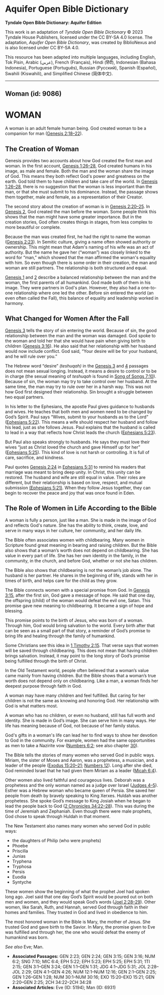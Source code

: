 # Aquifer Open Bible Dictionary

**Tyndale Open Bible Dictionary: Aquifer Edition**

This work is an adaptation of *Tyndale Open Bible Dictionary* © 2023 Tyndale House Publishers, licensed under the CC BY\-SA 4\.0 license. The adaptation, *Aquifer Open Bible Dictionary*, was created by BiblioNexus and is also licensed under CC BY\-SA 4\.0\.

This resource has been adapted into multiple languages, including English, Tok Pisin, Arabic (عربي), French (Français), Hindi (हिंदी), Indonesian (Bahasa Indonesia), Portuguese (Português), Russian (Русский), Spanish (Español), Swahili (Kiswahili), and Simplified Chinese (简体中文).



--------------------------------

## Woman (id: 9086)

WOMAN
=====

A woman is an adult female human being. God created woman to be a companion for man ([Genesis 2:18–22](https://ref.ly/Gen2:18-Gen2:22)).

The Creation of Woman
---------------------

Genesis provides two accounts about how God created the first man and woman. In the first account, [Genesis 1:26–28](https://ref.ly/Gen1:26-Gen1:28), God created humans in his image, as male and female. Both the man and the woman share the image of God. This means they both reflect God's power and greatness on the earth. God told them to have children and take care of the world. In [Genesis 1:26–28](https://ref.ly/Gen1:26-Gen1:28), there is no suggestion that the woman is less important than the man, or that she must submit to his dominance. Instead, the passage shows them together, male and female, as a representation of their Creator.

The second story about the creation of woman is in [Genesis 2:20–25](https://ref.ly/Gen2:20-Gen2:25). In [Genesis 2](https://ref.ly/Gen2:1-Gen2:25), God created the man before the woman. Some people think this shows that the man might have some greater importance. But in the creation stories, God often creates things in stages, from less complex to more beautiful or complete. 

Because the man was created first, he had the right to name the woman ([Genesis 2:23](https://ref.ly/Gen2:23)). In Semitic culture, giving a name often showed authority or ownership. This might mean that Adam's naming of his wife was an act of authority. But the name he gave her (“woman”) was closely linked to the word for “man,” which showed that the man affirmed the woman's equality with him. So even though there is some order in their creation, the man and woman are still partners. The relationship is both structured and equal.

[Genesis 1](https://ref.ly/Gen1:1-Gen1:31) and [2](https://ref.ly/Gen2:1-Gen2:25) describe a balanced relationship between the man and the woman, the first parents of all humankind. God made both of them in his image. They were partners in God's plan. However, they also had a one\-to\-one relationship where one led the other. Before sin entered the world (an even often called the Fall), this balance of equality and leadership worked in harmony.

What Changed for Women After the Fall
-------------------------------------

[Genesis 3](https://ref.ly/Gen3:1-Gen3:24) tells the story of sin entering the world. Because of sin, the good relationship between the man and the woman was damaged. God spoke to the woman and told her that she would have pain when giving birth to children ([Genesis 3:16](https://ref.ly/Gen3:16)). He also said that her relationship with her husband would now include conflict. God said, “Your desire will be for your husband, and he will rule over you.” 

The Hebrew word “desire” *(teshuqah)* in the [Genesis 3](https://ref.ly/Gen3:1-Gen3:24) and [4](https://ref.ly/Gen4:1-Gen4:26) passages does not mean sexual longing. Instead, it means a desire to control or to be in charge (the sexual meaning of *teshuqah* is found in [Song of Songs 7:10](https://ref.ly/Song7:10)). Because of sin, the woman may try to take control over her husband. At the same time, the man may try to rule over her in a harsh way. This was not how God first designed their relationship. Sin brought a struggle between two equal partners.

In his letter to the Ephesians, the apostle Paul gives guidance to husbands and wives. He teaches that both men and women need to be changed by God’s Spirit. Paul says “Wives, submit to your husbands as to the Lord” ([Ephesians 5:22](https://ref.ly/Eph5:22)). This means a wife should respect her husband and follow his lead, just as she follows Jesus. Paul explains that the husband is called to lead in a way that reflects how Christ leads the church ([Ephesians 5:23](https://ref.ly/Eph5:23)). 

But Paul also speaks strongly to husbands. He says they must love their wives “just as Christ loved the church and gave Himself up for her” ([Ephesians 5:25](https://ref.ly/Eph5:25)). This kind of love is not harsh or controlling. It is full of care, sacrifice, and kindness.

Paul quotes [Genesis 2:24](https://ref.ly/Gen2:24) in [Ephesians 5:31](https://ref.ly/Eph5:31) to remind his readers that marriage was meant to bring deep unity. In Christ, this unity can be restored. The husband and wife are still equal in value. Their roles are different, but their relationship is based on love, respect, and mutual submission [(Ephesians 5:21\)](https://ref.ly/Eph5:21). When they follow Jesus together, they can begin to recover the peace and joy that was once found in Eden.

The Role of Women in Life According to the Bible
------------------------------------------------

A woman is fully a person, just like a man. She is made in the image of God and reflects God's nature. She has the ability to think, create, love, and serve in many ways in her culture, her community, and her daily life.

The Bible often associates women with childbearing. Many women in Scripture found great meaning in bearing and raising children. But the Bible also shows that a woman’s worth does not depend on childbearing. She has value in every part of life. She has her own identity in the family, in the community, in the church, and before God, whether or not she has children.

The Bible also shows that childbearing is not the woman’s job alone. The husband is her partner. He shares in the beginning of life, stands with her in times of birth, and helps care for the child as they grow.

The Bible connects women with a special promise from God. In [Genesis 3:15](https://ref.ly/Gen3:15), after the first sin, God gave a message of hope. He said that one day, the offspring (child) of the woman would defeat the evil one, Satan. This promise gave new meaning to childbearing. It became a sign of hope and blessing.

This promise points to the birth of Jesus, who was born of a woman. Through him, God would bring salvation to the world. Every birth after that can be seen as a small part of that story, a reminder of God’s promise to bring life and healing through the family of humankind.

Some Christians see this idea in [1 Timothy 2:15](https://ref.ly/1Tim2:15). That verse says that women will be saved through childbearing. This does not mean that having children brings salvation. Instead, it may point to the long story of God’s promise being fulfilled through the birth of Christ.

In the Old Testament world, people often believed that a woman’s value came mainly from having children. But the Bible shows that a woman’s true worth does not depend only on childbearing. Like a man, a woman finds her deepest purpose through faith in God.

A woman may have many children and feel fulfilled. But caring for her children is not the same as knowing and honoring God. Her relationship with God is what matters most.

A woman who has no children, or even no husband, still has full worth and identity. She is made in God’s image. She can serve him in many ways. Her life has meaning because of God, not because of her family status.

God's gifts in a woman's life can lead her to find ways to show her devotion to God in the community. For example, women had the same opportunities as men to take a Nazirite vow ([Numbers 6:2](https://ref.ly/Num6:2); see also chapter [30](https://ref.ly/Num30:1-Num30:16)).

The Bible tells the stories of many women who served God in public ways. Miriam, the sister of Moses and Aaron, was a prophetess, a musician, and a leader of the people ([Exodus 15:20–21](https://ref.ly/Exod15:20-Exod15:21); [Numbers 12](https://ref.ly/Num12:1-Num12:16)). Long after she died, God reminded Israel that he had given them Miriam as a leader ([Micah 6:4](https://ref.ly/Mic6:4)). 

Other women also lived faithful and courageous lives. Deborah was a prophetess and the only woman named as a judge over Israel ([Judges 4–5](https://ref.ly/Judg4:1-Judg5:31)). Esther was a Hebrew woman who became queen of Persia. She saved her people from death by bravely speaking to King Xerxes. Huldah was another prophetess. She spoke God’s message to King Josiah when he began to lead the people back to God ([2 Chronicles 34:22–28](https://ref.ly/2Chr34:22-2Chr34:28)). This was during the time of Jeremiah and Zephaniah. Even though there were male prophets, God chose to speak through Huldah in that moment.

The New Testament also names many women who served God in public ways: 

* the daughters of Philip (who were prophets)
* Phoebe
* Priscilla
* Junias
* Tryphena
* Tryphosa
* Persis
* Euodia
* Syntyche

These women show the beginning of what the prophet Joel had spoken long ago. Joel said that one day God’s Spirit would be poured out on both men and women, and they would speak God’s words ([Joel 2:28–29](https://ref.ly/Joel2:28-Joel2:29)). Other women, like Sarah, Ruth, and Hannah, served God through faith in their homes and families. They trusted in God and lived in obedience to him.

The most honored woman in the Bible is Mary, the mother of Jesus. She trusted God and gave birth to the Savior. In Mary, the promise given to Eve was fulfilled and through her, the one who would defeat the enemy of humankind was born.

*See also* Eve; Man.

* **Associated Passages:** GEN 2:23; GEN 2:24; GEN 3:15; GEN 3:16; NUM 6:2; SNG 7:10; MIC 6:4; EPH 5:22; EPH 5:23; EPH 5:25; EPH 5:31; 1TI 2:15; GEN 3:1–GEN 3:24; GEN 1:1–GEN 1:31; JDG 4:1–JDG 5:31; JOL 2:28–JOL 2:29; GEN 4:1–GEN 4:26; NUM 12:1–NUM 12:16; GEN 2:1–GEN 2:25; GEN 1:26–GEN 1:28; NUM 30:1–NUM 30:16; EXO 15:20–EXO 15:21; GEN 2:20–GEN 2:25; 2CH 34:22–2CH 34:28
* **Associated Articles:** Eve (ID: 5194); Man (ID: 6931)

